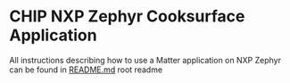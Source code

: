 # CHIP NXP Zephyr Cooksurface Application

All instructions describing how to use a Matter application on NXP Zephyr can be found in [README.md](../../../all-clusters-app/nxp/zephyr/README.md) root readme
